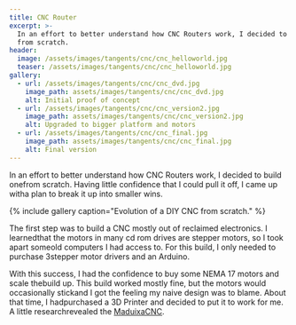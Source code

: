 ```yaml
---
title: CNC Router
excerpt: >-
  In an effort to better understand how CNC Routers work, I decided to build one
  from scratch.
header:
  image: /assets/images/tangents/cnc/cnc_helloworld.jpg
  teaser: /assets/images/tangents/cnc/cnc_helloworld.jpg
gallery:
  - url: /assets/images/tangents/cnc/cnc_dvd.jpg
    image_path: assets/images/tangents/cnc/cnc_dvd.jpg
    alt: Initial proof of concept
  - url: /assets/images/tangents/cnc/cnc_version2.jpg
    image_path: assets/images/tangents/cnc/cnc_version2.jpg
    alt: Upgraded to bigger platform and motors
  - url: /assets/images/tangents/cnc/cnc_final.jpg
    image_path: assets/images/tangents/cnc/cnc_final.jpg
    alt: Final version
---
```


In an effort to better understand how CNC Routers work, I decided to build onefrom scratch. Having little confidence that I could pull it off, I came up witha plan to break it up into smaller wins.

{% include gallery caption="Evolution of a DIY CNC from scratch." %}

The first step was to build a CNC mostly out of reclaimed electronics. I learnedthat the motors in many cd rom drives are stepper motors, so I took apart someold computers I had access to. For this build, I only needed to purchase 3stepper motor drivers and an Arduino.

With this success, I had the confidence to buy some NEMA 17 motors and scale thebuild up. This build worked mostly fine, but the motors would occasionally stickand I got the feeling my naive design was to blame. About that time, I hadpurchased a 3D Printer and decided to put it to work for me. A little researchrevealed the [MaduixaCNC](https://www.thingiverse.com/thing:989593).